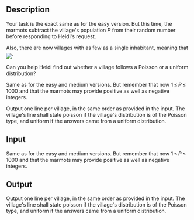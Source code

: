 ## Description

<div><p>Your task is the exact same as for the <span class="tex-font-style-it">easy</span> version. But this time, the marmots subtract the village's population <span class="tex-span"><i>P</i></span> from their random number before responding to Heidi's request.</p><p>Also, there are now villages with as few as a single inhabitant, meaning that <img align="middle" class="tex-formula" src="./28514/file/cHeGWbkF.png" style="max-width: 100.0%;max-height: 100.0%;">.</p><p>Can you help Heidi find out whether a village follows a Poisson or a uniform distribution?</p></div><div class="input-specification"><p>Same as for the easy and medium versions. But remember that now <span class="tex-span">1 ≤ <i>P</i> ≤ 1000</span> and that the marmots may provide positive as well as negative integers.</p></div><div class="output-specification"><p>Output one line per village, in the same order as provided in the input. The village's line shall state <span class="tex-font-style-it">poisson</span> if the village's distribution is of the Poisson type, and <span class="tex-font-style-it">uniform</span> if the answers came from a uniform distribution.</p></div>

## Input

<p>Same as for the easy and medium versions. But remember that now <span class="tex-span">1 ≤ <i>P</i> ≤ 1000</span> and that the marmots may provide positive as well as negative integers.</p>

## Output

<p>Output one line per village, in the same order as provided in the input. The village's line shall state <span class="tex-font-style-it">poisson</span> if the village's distribution is of the Poisson type, and <span class="tex-font-style-it">uniform</span> if the answers came from a uniform distribution.</p>
